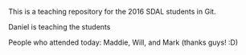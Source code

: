 This is a teaching repository for the 2016 SDAL students in Git.

Daniel is teaching the students

People who attended today: Maddie, Will, and Mark (thanks guys! :D)
